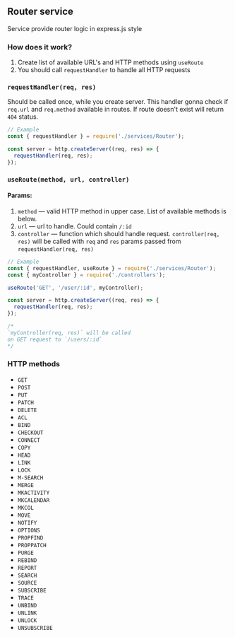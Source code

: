 ## Router service

Service provide router logic in express.js style

### How does it work?

1. Create list of available URL's and HTTP methods using `useRoute`
2. You should call `requestHandler` to handle all HTTP requests

### `requestHandler(req, res)`

Should be called once, while you create server. This handler gonna check if `req.url` and `req.method` available in routes.
If route doesn't exist will return `404` status.

```js
// Example
const { requestHandler } = require('./services/Router');

const server = http.createServer((req, res) => {
  requestHandler(req, res);
});
```

### `useRoute(method, url, controller)`

#### Params:

1. `method` — valid HTTP method in upper case. List of available methods is below.
2. `url` — url to handle. Could contain `/:id`
3. `controller` — function which should handle request. `controller(req, res)` will be called with `req` and `res` params passed from `requestHandler(req, res)`

```js
// Example
const { requestHandler, useRoute } = require('./services/Router');
const { myController } = require('./controllers');

useRoute('GET', '/user/:id', myController);

const server = http.createServer((req, res) => {
  requestHandler(req, res);
});

/* 
`myController(req, res)` will be called
on GET request to `/users/:id`
*/
```

### HTTP methods

- `GET`
- `POST`
- `PUT`
- `PATCH`
- `DELETE`
- `ACL`
- `BIND`
- `CHECKOUT`
- `CONNECT`
- `COPY`
- `HEAD`
- `LINK`
- `LOCK`
- `M-SEARCH`
- `MERGE`
- `MKACTIVITY`
- `MKCALENDAR`
- `MKCOL`
- `MOVE`
- `NOTIFY`
- `OPTIONS`
- `PROPFIND`
- `PROPPATCH`
- `PURGE`
- `REBIND`
- `REPORT`
- `SEARCH`
- `SOURCE`
- `SUBSCRIBE`
- `TRACE`
- `UNBIND`
- `UNLINK`
- `UNLOCK`
- `UNSUBSCRIBE`
